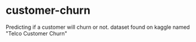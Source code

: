 # customer-churn


Predicting if a customer will churn or not.
dataset found on kaggle named "Telco Customer Churn"
